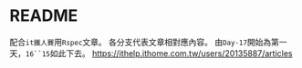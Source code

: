 # README

配合`it鐵人賽`用`Rspec`文章。
各分支代表文章相對應內容。
由`Day-17`開始為第一天，`16``15`如此下去。
https://ithelp.ithome.com.tw/users/20135887/articles
